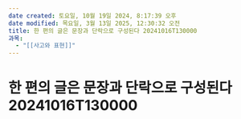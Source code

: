 ```yaml
---
date created: 토요일, 10월 19일 2024, 8:17:39 오후
date modified: 목요일, 3월 13일 2025, 12:30:32 오전
title: 한 편의 글은 문장과 단락으로 구성된다 20241016T130000
과목:
  - "[[사고와 표현]]"
---
```


# 한 편의 글은 문장과 단락으로 구성된다 20241016T130000
